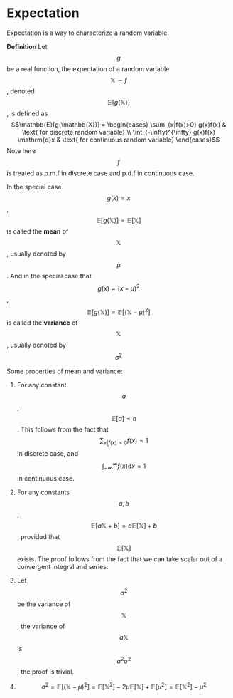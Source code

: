 # Expectation

Expectation is a way to characterize a random variable.

**Definition** Let $$g$$ be a real function, the expectation of a random variable $$\mathbb{X} \sim f$$, denoted $$\mathbb{E}[g(\mathbb{X})]$$, is defined as
$$\mathbb{E}[g(\mathbb{X})] =
\begin{cases}
\sum_{x|f(x)>0} g(x)f(x) & \text{ for discrete random variable} \\
\int_{-\infty}^{\infty} g(x)f(x) \mathrm{d}x & \text{ for continuous random variable}
\end{cases}$$
Note here $$f$$ is treated as p.m.f in discrete case and p.d.f in continuous case.

In the special case $$g(x) = x$$, $$\mathbb{E}[g(\mathbb{X})] = \mathbb{E}[\mathbb{X}]$$ is called the **mean** of $$\mathbb{X}$$, usually denoted by $$\mu$$. And in the special case that $$g(x) = (x-\mu)^2$$, $$\mathbb{E}[g(\mathbb{X})] = \mathbb{E}[(\mathbb{X}-\mu)^2]$$ is called the **variance** of $$\mathbb{X}$$, usually denoted by $$\sigma^2$$

Some properties of mean and variance:

1. For any constant $$a$$, $$\mathbb{E}[a] = a$$. This follows from the fact that $${\sum_{x|f(x)>0}f(x) = 1}$$ in discrete case, and $${\int_{-\infty}^{\infty}f(x)\mathrm{d}x = 1}$$ in continuous case.

2. For any constants $$a, b$$, $$\mathbb{E}[a\mathbb{X}+b] = a\mathbb{E}[\mathbb{X}]+b$$, provided that $$\mathbb{E}[\mathbb{X}]$$ exists. The proof follows from the fact that we can take scalar out of a convergent integral and series.

3. Let $$\sigma^2$$ be the variance of $$\mathbb{X}$$, the variance of $$a\mathbb{X}$$ is $$a^2\sigma^2$$, the proof is trivial.

4. $$\sigma^2 = \mathbb{E}[(\mathbb{X}-\mu)^2] = \mathbb{E}[\mathbb{X}^2]-2\mu\mathbb{E}[\mathbb{X}]+\mathbb{E}[\mu^2] = \mathbb{E}[\mathbb{X}^2] - \mu^2$$




